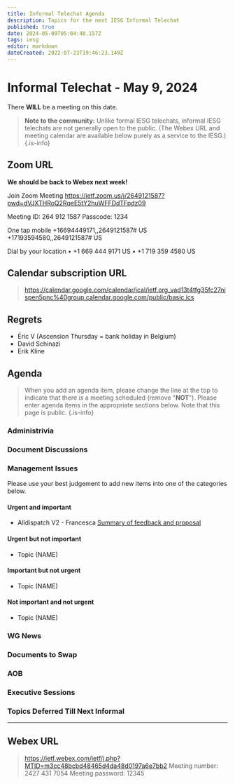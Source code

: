 ```yaml
---
title: Informal Telechat Agenda
description: Topics for the next IESG Informal Telechat
published: true
date: 2024-05-09T05:04:48.157Z
tags: iesg
editor: markdown
dateCreated: 2022-07-23T19:46:23.149Z
---
```


# Informal Telechat - May 9, 2024 

 There **WILL** be a meeting on this date.

> **Note to the community:** Unlike formal IESG telechats, informal IESG telechats are not generally open to the public. (The Webex URL and meeting calendar are available below purely as a service to the IESG.)
{.is-info}

## Zoom URL
**We should be back to Webex next week!**

Join Zoom Meeting
https://ietf.zoom.us/j/2649121587?pwd=dVJXTHRoQ2RqeE5tY2huWFFDdTFpdz09

Meeting ID: 264 912 1587
Passcode: 1234

One tap mobile
+16694449171,,2649121587# US
+17193594580,,2649121587# US

Dial by your location
• +1 669 444 9171 US
• +1 719 359 4580 US

## Calendar subscription URL

> https://calendar.google.com/calendar/ical/ietf.org_vad13t4tfg35fc27nispen5pnc%40group.calendar.google.com/public/basic.ics


## Regrets

- Éric V (Ascension Thursday = bank holiday in Belgium)
- David Schinazi
- Erik Kline

## Agenda

> When you add an agenda item, please change the line at the top to indicate that there *is* a meeting scheduled (remove "**NOT**"). Please enter agenda items in the appropriate sections below.
Note that this page is public.
{.is-info}

### Administrivia

### Document Discussions


### Management Issues

Please use your best judgement to add new items into one of the categories below.

#### Urgent and important

* Alldispatch V2 - Francesca
[Summary of feedback and proposal](https://docs.google.com/document/d/1Nl0ZU3xUpg1XSPiWeI-Bo3LJ-K0LxNBk_d3zDWuvQsw/edit?usp=sharing)

#### Urgent but not important

* Topic (NAME)

#### Important but not urgent

* Topic (NAME)

#### Not important and not urgent

* Topic (NAME)

### WG News 

### Documents to Swap 

### AOB

### Executive Sessions


### Topics Deferred Till Next Informal 



-------

## Webex URL

> https://ietf.webex.com/ietf/j.php?MTID=m3cc48bcbd48465d4da48d0197a6e7bb2
Meeting number: 2427 431 7054
Meeting password: 12345 


